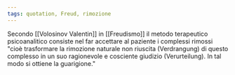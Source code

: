 ```yaml
---
tags: quotation, Freud, rimozione
---
```


Secondo [[Volosinov Valentin]] in [[Freudismo]] il metodo terapeutico psicoanalitico consiste nel far accettare al paziente i complessi rimossi "cioè trasformare la rimozione naturale non riuscita (Verdrangung) di questo complesso in un suo ragionevole e cosciente giudizio (Verurteilung). In tal modo si ottiene la guarigione."
